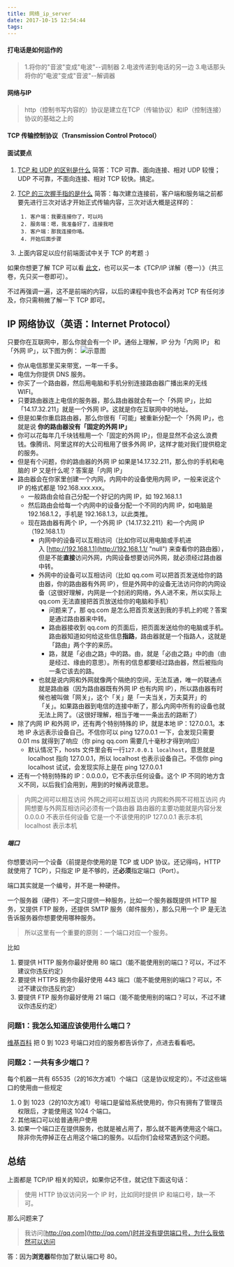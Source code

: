 ```yaml
---
title: 网络_ip_server
date: 2017-10-15 12:54:44
tags:
---
```


#### 打电话是如何运作的
> 1.将你的"音波"变成"电波"--调制器
2.电波传递到电话的另一边
3.电话那头将你的"电波"变成"音波"--解调器
#### 网络与IP
> http（控制书写内容的）协议是建立在TCP（传输协议）和IP（控制连接）协议的基础之上的
#### TCP 传输控制协议（Transmission Control Protocol）
#### 面试要点
 1.  [TCP 和 UDP 的区别是什么](https://www.nowcoder.com/questionTerminal/63c8b45c91a544bd8febc1f1ff02e3b5?toCommentId=73766 "null")
    简答：TCP 可靠、面向连接、相对 UDP 较慢；UDP 不可靠，不面向连接、相对 TCP 较快。搞定。
2.  [TCP 的三次握手指的是什么](https://github.com/jawil/blog/issues/14 "null")
    简答：每次建立连接前，客户端和服务端之前都要先进行三次对话才开始正式传输内容，三次对话大概是这样的：

    ```
     1. 客户端：我要连接你了，可以吗
     2. 服务端：嗯，我准备好了，连接我吧
     3. 客户端：那我连接你咯。
     4. 开始后面步骤
    ```
1.  上面内容足以应付前端面试中关于 TCP 的考题 :)

如果你想更了解 TCP 可以看 [此文](http://www.ruanyifeng.com/blog/2017/06/tcp-protocol.html "null")，也可以买一本《TCP/IP 详解（卷一）》（共三卷，先只买一卷即可）。

不过再强调一遍，这不是前端的内容，以后的课程中我也不会再对 TCP 有任何涉及，你只需稍微了解一下 TCP 即可。

## IP 网络协议（英语：Internet Protocol）

只要你在互联网中，那么你就会有一个 IP。通俗上理解，IP 分为「内网 IP」 和「外网 IP」，以下图为例：
![示意图](https://sltrust.github.io/note/img/note007.png)

*   你从电信那里买来带宽，一年一千多。
*   电信为你提供 DNS 服务。
*   你买了一个路由器，然后用电脑和手机分别连接路由器广播出来的无线 WIFI。
*   只要路由器连上电信的服务器，那么路由器就会有一个「外网 IP」，比如「14.17.32.211」就是一个外网 IP。这就是你在互联网中的地址。
*   但是如果你重启路由器，那么你很有「可能」被重新分配一个「外网 IP」，也就是说 **你的路由器没有「固定的外网 IP」**
*   你可以花每年几千块钱租用一个「固定的外网 IP」，但是显然不会这么浪费钱。像腾讯、阿里这样的大公司租用了很多外网 IP，这样才能对我们提供稳定的服务。
*   但是有个问题，你的路由器的外网 IP 如果是14.17.32.211，那么你的手机和电脑的 IP 又是什么呢？答案是「内网 IP」
*   路由器会在你家里创建一个内网，内网中的设备使用内网 IP，一般来说这个 IP 的格式都是 192.168.xxx.xxx。
    *   一般路由会给自己分配一个好记的内网 IP，如 192.168.1.1
    *   然后路由会给每一个内网中的设备分配一个不同的内网 IP，如电脑是 192.168.1.2，手机是 192.168.1.3，以此类推。
    *   现在路由器有两个 IP，一个外网 IP（14.17.32.211）和一个内网 IP（192.168.1.1）
        *   内网中的设备可以互相访问（比如你可以用电脑或手机进入 [http://192.168.1.1](http://192.168.1.1/ "null") 来查看你的路由器），但是不能**直接**访问外网，内网设备想要访问外网，就必须经过路由器中转。
        *   外网中的设备可以互相访问（比如 qq.com 可以把首页发送给你的路由器，你的路由器有外网 IP），但是外网中的设备无法访问你的内网设备（这很好理解，内网是一个封闭的网络，外人进不来，所以实际上 qq.com 无法直接把首页放送给你的电脑和手机）
            *   问题来了，那 qq.com 是怎么把首页发送到我的手机上的呢？答案是通过路由器来中转。
            *   路由器接收到 qq.com 的页面后，把页面发送给你的电脑或手机。路由器知道如何给这些信息**指路**，路由器就是一个指路人，这就是「路由」两个字的来历。
            *   路，就是「必由之路」中的路。由，就是「必由之路」中的由（由是经过、缘由的意思）。所有的信息都要经过路由器，然后被指向一条它该去的路。
        *   也就是说内网和外网就像两个隔绝的空间，无法互通，唯一的联通点就是路由器（因为路由器既有外网 IP 也有内网 IP），所以路由器有时候也被叫做「网关」，这个「关」是「一夫当关，万夫莫开」的「关」。如果路由器到电信的连接中断了，那么内网中所有的设备也就无法上网了。（这很好理解，相当于唯一一条出去的路断了）
*   除了内网 IP 和外网 IP，还有两个特别特殊的 IP，就是本地 IP：127.0.0.1。本地 IP 永远表示设备自己。不信你可以 ping 127.0.0.1 一下，会发现只需要 0.01 ms 就得到了响应（你 ping qq.com 需要几十毫秒才得到响应）
    *   默认情况下，hosts 文件里会有一行`127.0.0.1 localhost`，意思就是 localhost 指向 127.0.0.1，所以 localhost 也表示设备自己。不信你 ping localhost 试试，会发现实际上是在 ping 127.0.0.1
*   还有一个特别特殊的 IP：0.0.0.0，它不表示任何设备。这个 IP 不同的地方含义不同，以后我们会用到，用到的时候再说意思。

>内网之间可以相互访问
外网之间可以相互访问
内网和外网不可相互访问
内网想要与外网互相访问必须有一个路由器
路由器的主要功能就是内容分发
 0.0.0.0 不表示任何设备 它是一个不该使用的IP
127.0.0.1 表示本机
localhost 表示本机
##### 端口
你想要访问一个设备（前提是你使用的是 TCP 或 UDP 协议。还记得吗，HTTP 就使用了 TCP），只指定 IP 是不够的，还**必须**指定端口（Port）。

端口其实就是一个编号，并不是一种硬件。

一个服务器（硬件）不一定只提供一种服务，比如一个服务器既提供 HTTP 服务，又提供 FTP 服务，还提供 SMTP 服务（邮件服务），那么只用一个 IP 是无法告诉服务器你想要使用哪种服务。

> 所以这里有一个重要的原则：一个端口对应一个服务。

比如

1.  要提供 HTTP 服务你最好使用 80 端口（能不能使用别的端口？可以，不过不建议你违反约定）
2.  要提供 HTTPS 服务你最好使用 443 端口（能不能使用别的端口？可以，不过不建议你违反约定）
3.  要提供 FTP 服务你最好使用 21 端口（能不能使用别的端口？可以，不过不建议你违反约定）

### 问题1：我怎么知道应该使用什么端口？

[维基百科](https://zh.wikipedia.org/wiki/TCP/UDP%E7%AB%AF%E5%8F%A3%E5%88%97%E8%A1%A8#0.E5.88.B01023.E5.8F.B7.E7.AB.AF.E5.8F.A3 "null") 把 0 到 1023 号端口对应的服务都告诉你了，点进去看看吧。

### 问题2：一共有多少端口？

每个机器一共有 65535（2的16次方减1）个端口（这是协议规定的）。不过这些端口的使用由一些规定

1.  0 到 1023（2的10次方减1）号端口是留给系统使用的，你只有拥有了管理员权限后，才能使用这 1024 个端口。
2.  其他端口可以给普通用户使用
3.  如果一个端口正在提供服务，也就是被占用了，那么就不能再使用这个端口。除非你先停掉正在占用这个端口的服务。以后你们会经常遇到这个问题。

## 总结

上面都是 TCP/IP 相关的知识，如果你记不住，就记住下面这句话：

> 使用 HTTP 协议访问另一个 IP 时，比如同时提供 IP 和端口号，缺一不可。

那么问题来了

> 我访问[http://qq.com](http://qq.com/)时并没有提供端口号，为什么我依然可以访问

答：因为**浏览器**帮你加了默认端口号 80。

